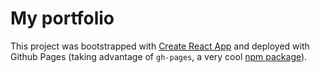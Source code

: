 # My portfolio

This project was bootstrapped with [Create React App](https://github.com/facebook/create-react-app) and deployed with Github Pages (taking advantage of `gh-pages`, a very cool [npm package](https://www.npmjs.com/package/gh-pages)).

